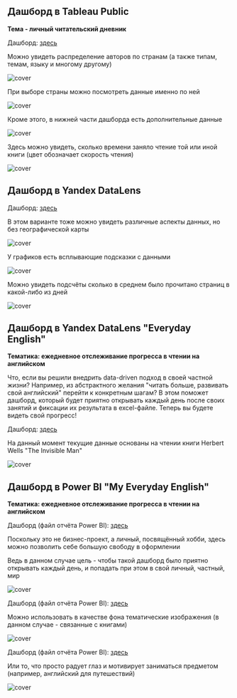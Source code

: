 ## Дашборд в Tableau Public
**Тема - личный читательский дневник**

Дашборд: [здесь](https://public.tableau.com/app/profile/natalya.malakhova/viz/MyReadingDiary_16992005207370/MyReadingDiaryDashboard?publish=yes "здесь")

Можно увидеть распределение авторов по странам (а также типам, темам, языку и многому другому)


![cover](https://github.com/Malakhova-Natalya/Personal_project/blob/main/reading_diary_project_tableau/01.png)


При выборе страны можно посмотреть данные именно по ней


![cover](https://github.com/Malakhova-Natalya/Personal_project/blob/main/reading_diary_project_tableau/02.png)


Кроме этого, в нижней части дашборда есть дополнительные данные


![cover](https://github.com/Malakhova-Natalya/Personal_project/blob/main/reading_diary_project_tableau/03.png)


Здесь можно увидеть, сколько времени заняло чтение той или иной книги (цвет обозначает скорость чтения)


![cover](https://github.com/Malakhova-Natalya/Personal_project/blob/main/reading_diary_project_tableau/04.png)

## Дашборд в Yandex DataLens

Дашборд: [здесь](https://datalens.yandex.ru/5l8vifbefa88u-reading-diary "здесь")


В этом варианте тоже можно увидеть различные аспекты данных, но без географической карты


![cover](https://github.com/Malakhova-Natalya/Personal_project/blob/main/reading_diary_project_tableau/05.png)


У графиков есть всплывающие подсказки с данными


![cover](https://github.com/Malakhova-Natalya/Personal_project/blob/main/reading_diary_project_tableau/06.png)


Можно увидеть подсчёты сколько в среднем было прочитано страниц в какой-либо из дней


![cover](https://github.com/Malakhova-Natalya/Personal_project/blob/main/reading_diary_project_tableau/07.png)

## Дашборд в Yandex DataLens "Everyday English"
**Тематика: ежедневное отслеживание прогресса в чтении на английском**

Что, если вы решили внедрить data-driven подход в своей частной жизни? Например, из абстрактного желания "читать больше, развивать свой английский" перейти к конкретным шагам? В этом поможет дашборд, который будет приятно открывать каждый день после своих занятий и  фиксации их результата в excel-файле. Теперь вы будете видеть свой прогресс!

Дашборд: [здесь](https://datalens.yandex.ru/ua1qsxql58o2j-everyday-english "здесь")


На данный момент текущие данные основаны на чтении книги Herbert Wells "The Invisible Man"


![cover](https://github.com/Malakhova-Natalya/Personal_project/blob/main/reading_diary_project_tableau/08.png)

## Дашборд в Power BI "My Everyday English"
**Тематика: ежедневное отслеживание прогресса в чтении на английском**

Дашборд (файл отчёта Power BI): [здесь](https://github.com/Malakhova-Natalya/Personal_project/blob/main/reading_diary_project_tableau/English%20Reading%20Diary%20Dashboard.pbix "здесь")

Поскольку это не бизнес-проект, а личный, посвящённый хобби, здесь можно позволить себе большую свободу в оформлении


Ведь в данном случае цель - чтобы такой дашборд было приятно открывать каждый день, и попадать при этом в свой личный, частный, мир

![cover](https://github.com/Malakhova-Natalya/Personal_project/blob/main/reading_diary_project_tableau/09.png)



Дашборд (файл отчёта Power BI): [здесь](https://github.com/Malakhova-Natalya/Personal_project/blob/main/reading_diary_project_tableau/English%20Reading%20Diary%20Dashboard%202.pbix "здесь")

Можно использовать в качестве фона тематические изображения (в данном случае - связанные с книгами)


![cover](https://github.com/Malakhova-Natalya/Personal_project/blob/main/reading_diary_project_tableau/10.png)

Дашборд (файл отчёта Power BI): [здесь](https://github.com/Malakhova-Natalya/Personal_project/blob/main/reading_diary_project_tableau/English%20Reading%20Diary%20Dashboard%203.pbix "здесь")


Или то, что просто радует глаз и мотивирует заниматься предметом (например, английский для путешествий)


![cover](https://github.com/Malakhova-Natalya/Personal_project/blob/main/reading_diary_project_tableau/11.png)
